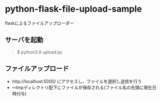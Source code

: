 # python-flask-file-upload-sample
flaskによるファイルアップローダー

## サーバを起動
> $ python3.9 upload.py

## ファイルアップロード
* http://localhost:5000/ にアクセスし、ファイルを選択し送信を行う
* ⇨tmpディレクトリ配下にファイルが保存される(ファイル名の先頭に現在日時付与)
